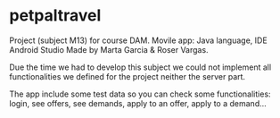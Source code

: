# petpaltravel
Project (subject M13) for course DAM. Movile app: Java language, IDE Android Studio
Made by Marta Garcia & Roser Vargas.

Due the time we had to develop this subject we could not implement all functionalities 
we defined for the project neither the server part.

The app include some test data so you can check some functionalities: 
login, see offers, see demands, apply to an offer, apply to a demand...

